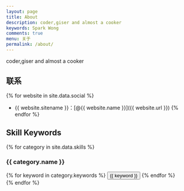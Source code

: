 ```yaml
---
layout: page
title: About
description: coder,giser and almost a cooker
keywords: Spark Wong
comments: true
menu: 关于
permalink: /about/
---
```


coder,giser and almost a cooker

## 联系

{% for website in site.data.social %}
* {{ website.sitename }}：[@{{ website.name }}]({{ website.url }})
{% endfor %}

## Skill Keywords

{% for category in site.data.skills %}
### {{ category.name }}
<div class="btn-inline">
{% for keyword in category.keywords %}
<button class="btn btn-outline" type="button">{{ keyword }}</button>
{% endfor %}
</div>
{% endfor %}
